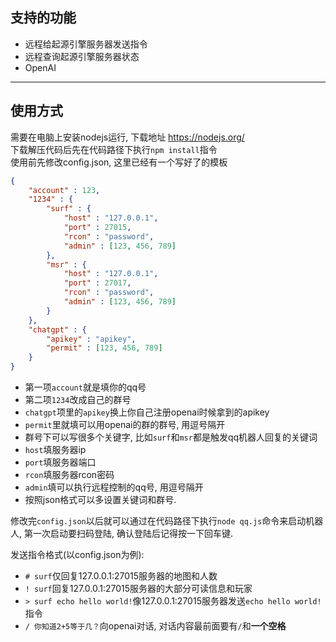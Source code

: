 ## 支持的功能
- 远程给起源引擎服务器发送指令
- 远程查询起源引擎服务器状态
- OpenAI

---
## 使用方式
需要在电脑上安装nodejs运行, 下载地址 https://nodejs.org/  
下载解压代码后先在代码路径下执行`npm install`指令  
使用前先修改config.json, 这里已经有一个写好了的模板
```json
{
    "account" : 123,
    "1234" : {
        "surf" : {
            "host" : "127.0.0.1",
            "port" : 27015,
            "rcon" : "password",
            "admin" : [123, 456, 789]
        },
        "msr" : {
            "host" : "127.0.0.1",
            "port" : 27017,
            "rcon" : "password",
            "admin" : [123, 456, 789]
        }
    },
    "chatgpt" : {
        "apikey" : "apikey",
        "permit" : [123, 456, 789]
    }
}
```
- 第一项```account```就是填你的qq号
- 第二项```1234```改成自己的群号
- ```chatgpt```项里的```apikey```换上你自己注册openai时候拿到的apikey
- ```permit```里就填可以用openai的群的群号, 用逗号隔开
- 群号下可以写很多个关键字, 比如```surf```和`msr`都是触发qq机器人回复的关键词
- `host`填服务器ip
- `port`填服务器端口
- `rcon`填服务器rcon密码
- `admin`填可以执行远程控制的qq号, 用逗号隔开
- 按照json格式可以多设置关键词和群号.

修改完`config.json`以后就可以通过在代码路径下执行```node qq.js```命令来启动机器人, 第一次启动要扫码登陆, 确认登陆后记得按一下回车键.

发送指令格式(以config.json为例):
- `# surf`仅回复127.0.0.1:27015服务器的地图和人数
- `! surf`回复127.0.0.1:27015服务器的大部分可读信息和玩家
- `> surf echo hello world!`像127.0.0.1:27015服务器发送`echo hello world!`指令
- `/ 你知道2+5等于几？`向openai对话, 对话内容最前面要有`/`和**一个空格**